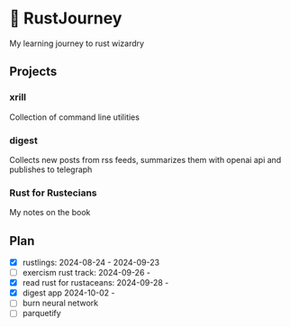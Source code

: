 # 🦀 RustJourney
My learning journey to rust wizardry

## Projects

### xrill
Collection of command line utilities

### digest
Collects new posts from rss feeds, summarizes them with openai api and publishes to telegraph

### Rust for Rustecians
My notes on the book

## Plan

- [x] rustlings: 2024-08-24 - 2024-09-23
- [ ] exercism rust track: 2024-09-26 -
- [x] read rust for rustaceans: 2024-09-28 -
- [x] digest app 2024-10-02 - 
- [ ] burn neural network
- [ ] parquetify